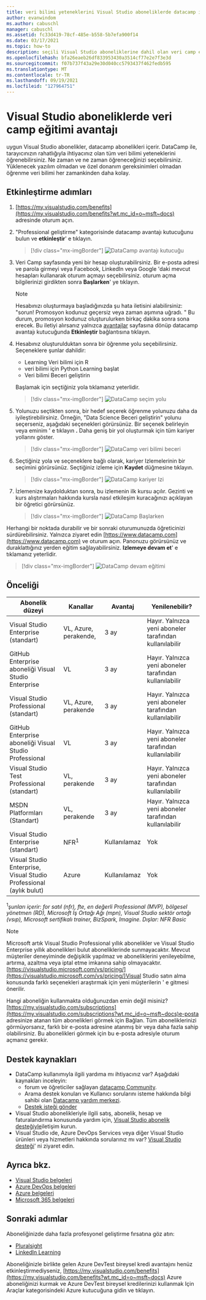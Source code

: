 ```yaml
---
title: veri bilimi yeteneklerini Visual Studio aboneliklerde datacamp ile büyütün | Microsoft Docs
author: evanwindom
ms.author: cabuschl
manager: cabuschl
ms.assetid: fc33d419-78cf-485e-b558-5b7efa900f14
ms.date: 03/17/2021
ms.topic: how-to
description: seçili Visual Studio aboneliklerine dahil olan veri camp eğitim aboneliği hakkında bilgi edinin.
ms.openlocfilehash: bfa26eaeb26df833953430a3514cf77e2e7f3e3d
ms.sourcegitcommit: f07b737f43a29e30d040cc5793437f462fedb595
ms.translationtype: MT
ms.contentlocale: tr-TR
ms.lasthandoff: 09/19/2021
ms.locfileid: "127964751"
---
```

# <a name="the-datacamp-training-benefit-in-visual-studio-subscriptions"></a>Visual Studio aboneliklerde veri camp eğitimi avantajı
uygun Visual Studio abonelikler, datacamp abonelikleri içerir.  DataCamp ile, tarayıcınızın rahatlığıyla ihtiyacınız olan tüm veri bilimi yeteneklerini öğrenebilirsiniz. Ne zaman ve ne zaman öğreneceğinizi seçebilirsiniz. Yüklenecek yazılım olmadan ve özel donanım gereksinimleri olmadan öğrenme veri bilimi her zamankinden daha kolay.

## <a name="activation-steps"></a>Etkinleştirme adımları
1. [https://my.visualstudio.com/benefits](https://my.visualstudio.com/benefits?wt.mc_id=o~msft~docs) adresinde oturum açın.

2. "Professional geliştirme" kategorisinde datacamp avantajı kutucuğunu bulun ve **etkinleştir**' e tıklayın.
   > [!div class="mx-imgBorder"]
   > ![DataCamp avantajı kutucuğu](_img/vs-datacamp/vs-datacamp-tile-2.png "Başlamak için ' etkinleştir 'e tıklayın.")

3. Veri Camp sayfasında yeni bir hesap oluşturabilirsiniz.  Bir e-posta adresi ve parola girmeyi veya Facebook, LinkedIn veya Google 'daki mevcut hesapları kullanarak oturum açmayı seçebilirsiniz.  oturum açma bilgilerinizi girdikten sonra **Başlarken**' ye tıklayın.

   > [!NOTE]
   > Hesabınızı oluşturmaya başladığınızda şu hata iletisini alabilirsiniz: "sorun!  Promosyon kodunuz geçersiz veya zaman aşımına uğradı. "  Bu durum, promosyon kodunuz oluşturulurken birkaç dakika sonra sona erecek.  Bu iletiyi alırsanız yalnızca [avantajlar](https://my.visualstudio.com/benefits) sayfasına dönüp datacamp avantajı kutucuğunda **Etkinleştir** bağlantısına tıklayın.

4. Hesabınız oluşturulduktan sonra bir öğrenme yolu seçebilirsiniz.  Seçeneklere şunlar dahildir:
    - Learning Veri bilimi için R
    - veri bilimi için Python Learning başlat
    - Veri bilimi Beceri geliştirin

   Başlamak için seçtiğiniz yola tıklamanız yeterlidir.
   > [!div class="mx-imgBorder"]
   > ![DataCamp seçim yolu](_img/vs-datacamp/vs-datacamp-choose-path.png "İlgilendiğiniz bir öğrenme yolu seçin.")

5. Yolunuzu seçtikten sonra, bir hedef seçerek öğrenme yolunuzu daha da iyileştirebilirsiniz.  Örneğin, "Data Science Beceri geliştirin" yolunu seçerseniz, aşağıdaki seçenekleri görürsünüz. Bir seçenek belirleyin veya eminim ' e tıklayın **.** Daha geniş bir yol oluşturmak için tüm kariyer yollarını göster.
   > [!div class="mx-imgBorder"]
   > ![DataCamp veri bilimi beceri](_img/vs-datacamp/vs-datacamp-datascience.png "&quot;Eminim&quot; seçeneğine tıklayın.  Tüm kariyer yollarını göster ' i tüm listeyi görüntüleyecek şekilde görüntüleyin.")

6. Seçtiğiniz yola ve seçeneklere bağlı olarak, kariyer Izlemelerinin bir seçimini görürsünüz.  Seçtiğiniz izleme için **Kaydet** düğmesine tıklayın.
   > [!div class="mx-imgBorder"]
   > ![DataCamp kariyer Izi](_img/vs-datacamp/vs-datacamp-all-tracks.png "Başlamak için seçtiğiniz yolda bulunan ' Kaydet ' düğmesine tıklayın.")

7. İzlemenize kaydolduktan sonra, bu izlemenin ilk kursu açılır.  Gezinti ve kurs alıştırmaları hakkında kursla nasıl etkileşim kuracağınızı açıklayan bir öğretici görürsünüz.

   > [!div class="mx-imgBorder"]
   > ![DataCamp Başlarken](_img/vs-datacamp/vs-datacamp-getting-started.png "Kursların nasıl gezeceğinizi öğrenmek için öğreticiyi izleyin.")

Herhangi bir noktada durabilir ve bir sonraki oturumunuzda öğreticinizi sürdürebilirsiniz.  Yalnızca ziyaret edin [https://www.datacamp.com](https://www.datacamp.com) ve oturum açın.  Panonuzu görürsünüz ve duraklattığınız yerden eğitim sağlayabilirsiniz. **Izlemeye devam et**' e tıklamanız yeterlidir.

> [!div class="mx-imgBorder"]
> ![DataCamp devam eğitimi](_img/vs-datacamp/vs-datacamp-continue-training.png "Eğitimi dilediğiniz zaman sürdürmek için ' Izlemeye devam et ' seçeneğine tıklayın.")

## <a name="eligibility"></a>Önceliği
| Abonelik düzeyi                                                 |     Kanallar                                            | Avantaj                                                          | Yenilenebilir?    |
|--------------------------------------------------------------------|---------------------------------------------------------|------------------------------------------------------------------|---------------|
| Visual Studio Enterprise (standart)   | VL, Azure, perakende, | 3 ay       |  Hayır.  Yalnızca yeni aboneler tarafından kullanılabilir          |
| GitHub Enterprise aboneliği Visual Studio Enterprise   | VL | 3 ay       |  Hayır.  Yalnızca yeni aboneler tarafından kullanılabilir          |
| Visual Studio Professional (standart) | VL, Azure, perakende                                       | 3 ay                                                            |  Hayır.  Yalnızca yeni aboneler tarafından kullanılabilir           |
| GitHub Enterprise aboneliği Visual Studio Professional| VL | 3 ay                                                            |  Hayır.  Yalnızca yeni aboneler tarafından kullanılabilir           |
| Visual Studio Test Professional (standart)                         | VL, perakende                                              | 3 ay                                             |  Hayır.  Yalnızca yeni aboneler tarafından kullanılabilir           |
| MSDN Platformları (Standart)                                          | VL, perakende                                              | 3 ay                                              |  Hayır.  Yalnızca yeni aboneler tarafından kullanılabilir           |
| Visual Studio Enterprise (standart)  | NFR<sup>1</sup> |Kullanılamaz  | Yok |
| Visual Studio Enterprise, Visual Studio Professional (aylık bulut) | Azure | Kullanılamaz | Yok |

<sup>1</sup>*şunları içerir: for satıl (nfr), fte, en değerli Professional (MVP), bölgesel yönetmen (RD), Microsoft İş Ortağı Ağı (mpn), Visual Studio sektör ortağı (vsıp), Microsoft sertifikalı trainer, BizSpark, Imagine.  Dışlar: NFR Basic*  

> [!NOTE]
> Microsoft artık Visual Studio Professional yıllık abonelikler ve Visual Studio Enterprise yıllık abonelikleri bulut aboneliklerinde sunmayacaktır. Mevcut müşteriler deneyiminde değişiklik yapılmaz ve aboneliklerini yenileyebilme, artırma, azaltma veya iptal etme imkanına sahip olmayacaktır. [https://visualstudio.microsoft.com/vs/pricing/](https://visualstudio.microsoft.com/vs/pricing/)Visual Studio satın alma konusunda farklı seçenekleri araştırmak için yeni müşterilerin ' e gitmesi önerilir.

Hangi aboneliğin kullanmakta olduğunuzdan emin değil misiniz?  [https://my.visualstudio.com/subscriptions](https://my.visualstudio.com/subscriptions?wt.mc_id=o~msft~docs)e-posta adresinize atanan tüm abonelikleri görmek için Bağlan. Tüm aboneliklerinizi görmüyorsanız, farklı bir e-posta adresine atanmış bir veya daha fazla sahip olabilirsiniz.  Bu abonelikleri görmek için bu e-posta adresiyle oturum açmanız gerekir.

## <a name="support-resources"></a>Destek kaynakları
- DataCamp kullanımıyla ilgili yardıma mı ihtiyacınız var?  Aşağıdaki kaynakları inceleyin:
  - forum ve öğreticiler sağlayan [datacamp Community](https://www.datacamp.com/community/tutorials).
  - Arama destek konuları ve Kullanıcı sorularını isteme hakkında bilgi sahibi olan [Datacamp yardım merkezi](https://support.datacamp.com/hc).
  - [Destek isteği gönder](https://support.datacamp.com/hc/requests/new)
- Visual Studio abonelikleriyle ilgili satış, abonelik, hesap ve faturalandırma konusunda yardım için, [Visual Studio abonelik desteğiyle](https://my.visualstudio.com/gethelp)iletişim kurun.
- Visual Studio ıde, Azure DevOps Services veya diğer Visual Studio ürünleri veya hizmetleri hakkında sorularınız mı var?  [Visual Studio desteği](https://visualstudio.microsoft.com/support/)' ni ziyaret edin.

## <a name="see-also"></a>Ayrıca bkz.
- [Visual Studio belgeleri](/visualstudio/)
- [Azure DevOps belgeleri](/azure/devops/)
- [Azure belgeleri](/azure/)
- [Microsoft 365 belgeleri](/microsoft-365/)

## <a name="next-steps"></a>Sonraki adımlar
Aboneliğinizde daha fazla profesyonel geliştirme fırsatına göz atın:
- [Pluralsight](vs-pluralsight.md)
- [LinkedIn Learning](vs-linkedin-learning.md)

Aboneliğinizle birlikte gelen Azure DevTest bireysel kredi avantajını henüz etkinleştirmediyseniz, [https://my.visualstudio.com/benefits](https://my.visualstudio.com/benefits?wt.mc_id=o~msft~docs) Azure aboneliğinizi kurmak ve Azure DevTest bireysel kredilerinizi kullanmak Için Araçlar kategorisindeki Azure kutucuğuna gidin ve tıklayın.